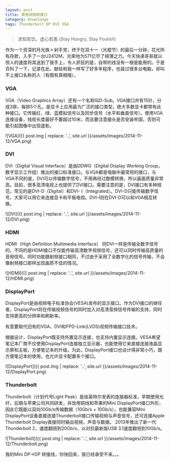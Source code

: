 ```yaml
---
layout: post
title: 常用视频转接口
category: Knowledge
tags: Thunderbolt DP DVI VGA
---
```


> 求知若饥，虚心若愚 (Stay Hungry, Stay Foolish)

作为一个资深的月光族＋剁手党，终于在双十一（光棍节）的最后一分钟，花光所有存款，入手了一台U2412M，光荣地为571亿尽了绵薄之力。今天快递哥哥就以惊人的速度将其送到了我手上，令人抓狂的是，自带的线没有一根是能用的。于是百科了一下，记录在此，献给和我一样写了好多年程序，也装过很多台电脑，却叫不上接口名称的人（有图有真相哦）。

<!-- more -->

### VGA

VGA（Video Graphics Array）还有一个名称叫D-Sub。VGA接口共有15针，分成3排，每排5个孔，是显卡上应用最为广泛的接口类型，绝大多数显卡都带有此种接口。它传输红、绿、蓝模拟信号以及同步信号（水平和垂直信号）。使用VGA连接设备，线缆长度最好不要超过10米，而且要注意接头是否安装牢固，否则可能引起图像中出现虚影。

![VGA]({{ post.img | replace: '..', site.url }}/assets/images/2014-11-12/VGA.png)


### DVI

DVI（Digital Visual Interface）是由DDWG（Digital Display Working Group，数字显示工作组）推出的接口标准接口。与VGA都是电脑中最常用的接口，与VGA不同的是，DVI可以传输数字信号，不用再经过数模转换，所以画面质量非常高。目前，很多高清电视上也提供了DVI接口。需要注意的是，DVI接口有多种规范，常见的是DVI-D（Digital）和DVI- I（Integrated）。DVI-D只能传输数字信号，大家可以用它来连接显卡和平板电视。DVI-I则在DVI-D可以和VGA相互转换。

![DVI]({{ post.img | replace: '..', site.url }}/assets/images/2014-11-12/DVI.png)

### HDMI

HDMI（High Definition Multimedia Interface） 同DVI一样是传输全数字信号的。不同的是HDMI接口不仅能传输高清数字视频信号，还可以同时传输高质量的音频信号。同时功能跟射频接口相同，不过由于采用了全数字化的信号传输，不会像射频接口那样出现画质不佳的情况。

![HDMI]({{ post.img | replace: '..', site.url }}/assets/images/2014-11-12/HDMI.png)

### DisplayPort
DisplayPort是由视频电子标准协会(VESA)发布的显示接口。作为DVI接口的继任者，DisplayPort将在传输视频信号的同时加入对高清音频信号传输的支持，同时支持更高的分辨率和刷新率。

有意要取代旧有的VGA、DVI和FPD-Link(LVDS)视频传输接口技术。

根据设计，DisplayPort既支持外置显示连接，也支持内置显示连接。VESA希望笔记本厂商不仅使用DisplayPort连接独立显示器，也能使用它来直接连接液晶显示屏和主板，方便笔记本的升级。为此，DisplayPort接口也设计得非常小巧，既方便笔记本的使用，也允许显卡配置多个接口。

![DisplayPort]({{ post.img | replace: '..', site.url }}/assets/images/2014-11-12/DisplayPort.png)

### Thunderbolt
Thunderbolt（计划代号Light Peak）是由英特尔发表的连接器标准，早期使用光纤，后期与苹果公司共同研发，并改用铜线和苹果的Mini DisplayPort接口外形，因此它既能以双向10Gb/s传输数据（10Gb/s + 10Gb/s），也能兼容Mini DisplayPort设备直接连接Thunderbolt接口传输视频与声音信号，还可连接Apple Thunderbolt Display直接同时输出视频，声音与数据。
2013年推出了新一代Thunderbolt 2，速度翻倍到20Gb/s，以对抗最新版USB 3.1速度翻倍到10Gb/s。

![Thunderbolt]({{ post.img | replace: '..', site.url }}/assets/images/2014-11-12/Thunderbolt.png)

我的Mini DP->DP 转接线，你快回来，我已经承受不来。。。

